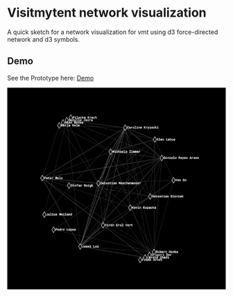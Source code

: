 # Visitmytent network visualization

A quick sketch for a network visualization for vmt using d3 force-directed network and d3 symbols.

## Demo

See the Prototype here: [Demo](https://alsino.github.io/vmt-network/)



![alt text](https://raw.githubusercontent.com/alsino/vmt-network/master/assets/img/screen.png)
